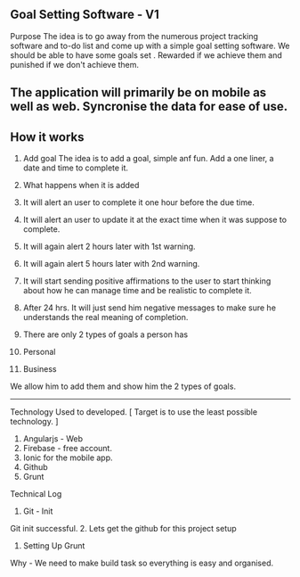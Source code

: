 Goal Setting Software - V1
----------------------------------------

Purpose
The idea is to go away from the numerous project tracking software and to-do list and come up with a simple goal setting software.
We should be able to have some goals set . Rewarded if we achieve them and punished if we don't achieve them.

The application will primarily be on mobile as well as web. Syncronise the data for ease of use.
-----------------------------------------

How it works
----------------------------------------

1. Add goal
The idea is to add a goal, simple anf fun. Add a one liner, a date and time to complete it.
2. What happens when it is added
1. It will alert an user to complete it one hour before the due time.
2. It will alert an user to update it at the exact time when it was suppose to complete.
3. It will again alert 2 hours later with 1st warning.
4. It will again alert 5 hours later with 2nd warning.
5. It will start sending positive affirmations to the user to start thinking about how he can manage time and be realistic to complete it.
6. After 24 hrs. It will just send him negative messages to make sure he understands the real meaning of completion.

2. There are only 2 types of goals a person has
1. Personal
2. Business

We allow him to add them and show him the 2 types of goals.

-------------------------------------

Technology Used to developed. [ Target is to use the least possible technology. ]

1. Angularjs - Web
2. Firebase - free account.
3. Ionic for the mobile app.
4. Github
5. Grunt

Technical Log
1. Git - Init

Git init successful.
2. Lets get the github for this project setup

1. Setting Up Grunt

Why - We need to make build task so everything is easy and organised.
